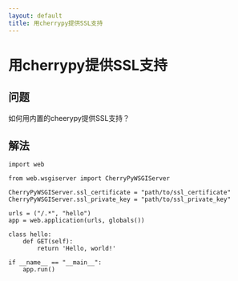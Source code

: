 ```yaml
---
layout: default
title: 用cherrypy提供SSL支持
---
```


# 用cherrypy提供SSL支持

## 问题

如何用内置的cheerypy提供SSL支持？

## 解法

    import web

    from web.wsgiserver import CherryPyWSGIServer

    CherryPyWSGIServer.ssl_certificate = "path/to/ssl_certificate"
    CherryPyWSGIServer.ssl_private_key = "path/to/ssl_private_key"

    urls = ("/.*", "hello")
    app = web.application(urls, globals())

    class hello:
        def GET(self):
            return 'Hello, world!'

    if __name__ == "__main__":
        app.run()
